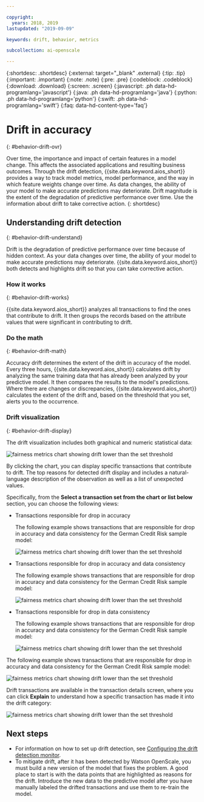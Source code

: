 ```yaml
---

copyright:
  years: 2018, 2019
lastupdated: "2019-09-09"

keywords: drift, behavior, metrics

subcollection: ai-openscale

---
```


{:shortdesc: .shortdesc}
{:external: target="_blank" .external}
{:tip: .tip}
{:important: .important}
{:note: .note}
{:pre: .pre}
{:codeblock: .codeblock}
{:download: .download}
{:screen: .screen}
{:javascript: .ph data-hd-programlang='javascript'}
{:java: .ph data-hd-programlang='java'}
{:python: .ph data-hd-programlang='python'}
{:swift: .ph data-hd-programlang='swift'}
{:faq: data-hd-content-type='faq'}

# Drift in accuracy
{: #behavior-drift-ovr}

Over time, the importance and impact of certain features in a model change. This affects the associated applications and resulting business outcomes. Through the drift detection, {{site.data.keyword.aios_short}} provides a way to track model metrics, model performance, and the way in which feature weights change over time. As data changes, the ability of your model to make accurate predictions may deteriorate. Drift magnitude is the extent of the degradation of predictive performance over time. Use the information about drift to take corrective action.
{: shortdesc}

## Understanding drift detection
{: #behavior-drift-understand}

Drift is the degradation of predictive performance over time because of hidden context. As your data changes over time, the ability of your model to make accurate predictions may deteriorate. {{site.data.keyword.aios_short}} both detects and highlights drift so that you can take corrective action.

### How it works
{: #behavior-drift-works}

{{site.data.keyword.aios_short}} analyzes all transactions to find the ones that contribute to drift. It then groups the records based on the attribute values that were significant in contributing to drift.



### Do the math
{: #behavior-drift-math}

Accuracy drift determines the extent of the drift in accuracy of the model. Every three hours, {{site.data.keyword.aios_short}} calculates drift by analyzing the same training data that has already been analyzed by your predictive model. It then compares the results to the model's predictions. Where there are changes or discrepancies, {{site.data.keyword.aios_short}} calculates the extent of the drift and, based on the threshold that you set, alerts you to the occurrence. 


### Drift visualization
{: #behavior-drift-display}

The drift visualization includes both graphical and numeric statistical data:

![fairness metrics chart showing drift lower than the set threshold](images/wos-drift-example.png)

By clicking the chart, you can display specific transactions that contribute to drift. The top reasons for detected drift display and includes a natural-language description of the observation as well as a list of unexpected values.

Specifically, from the **Select a transaction set from the chart or list below** section, you can choose the following views:

- Transactions responsible for drop in accuracy
  
  The following example shows transactions that are responsible for drop in accuracy and data consistency for the German Credit Risk sample model:
  
  ![fairness metrics chart showing drift lower than the set threshold](images/wos-drift-detection-example-accuracy.png)

- Transactions responsible for drop in accuracy and data consistency
   
  The following example shows transactions that are responsible for drop in accuracy and data consistency for the German Credit Risk sample model:
  
  ![fairness metrics chart showing drift lower than the set threshold](images/wos-drift-detection-example.png)
  
- Transactions responsible for drop in data consistency
  
  The following example shows transactions that are responsible for drop in accuracy and data consistency for the German Credit Risk sample model:
  
  ![fairness metrics chart showing drift lower than the set threshold](images/wos-drift-detection-example-data.png)

The following example shows transactions that are responsible for drop in accuracy and data consistency for the German Credit Risk sample model:


![fairness metrics chart showing drift lower than the set threshold](images/wos-drift-detection-example.png)

Drift transactions are available in the transaction details screen, where you can click **Explain** to understand how a specific transaction has made it into the drift category:

![fairness metrics chart showing drift lower than the set threshold](images/wos-drift-detection-transactions.png)


## Next steps

- For information on how to set up drift detection, see [Configuring the drift detection monitor](/docs/services/ai-openscale?topic=ai-openscale-behavior-drift-config).
- To mitigate drift, after it has been detected by Watson OpenScale, you must build a new version of the model that fixes the problem. A good place to start is with the data points that are highlighted as reasons for the drift. Introduce the new data to the predictive model after you have manually labeled the drifted transactions and use them to re-train the model.


